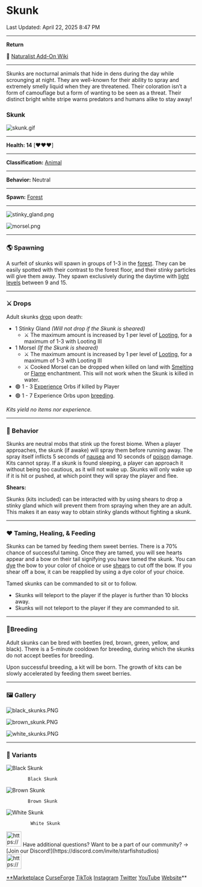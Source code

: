 # Skunk

Last Updated: April 22, 2025 8:47 PM

---

**Return**

🐻 [Naturalist Add-On Wiki](https://www.notion.so/1a7a9a61c3f1800c8e32e893d6e7f430?pvs=21)

---

Skunks are nocturnal animals that hide in dens during the day while scrounging at night. They are well-known for their ability to spray and extremely smelly liquid when they are threatened. Their coloration isn’t a form of camouflage but a form of wanting to be seen as a threat. Their distinct bright white stripe warns predators and humans alike to stay away!

<aside>

### **Skunk**

![skunk.gif](Skunk%201dd816019a9f81cfb51ad7781239478b/skunk.gif)

---

**Health: 14** [♥️♥️♥️]

---

**Classification:** [Animal](https://minecraft.fandom.com/wiki/Animal)

---

**Behavior:** Neutral

---

**Spawn:** [Forest](https://minecraft.wiki/w/Forest)

---

![stinky_gland.png](Skunk%201dd816019a9f81cfb51ad7781239478b/stinky_gland.png)

![morsel.png](Skunk%201dd816019a9f81cfb51ad7781239478b/morsel.png)

</aside>

---

### 🌎 Spawning

A surfeit of skunks will spawn in groups of 1-3 in the [forest](https://minecraft.wiki/w/Forest). They can be easily spotted with their contrast to the forest floor, and their stinky particles will give them away. They spawn exclusively during the daytime with [light levels](https://minecraft.fandom.com/wiki/Light) between 9 and 15.

---

### ⚔️ Drops

Adult skunks [drop](https://minecraft.fandom.com/wiki/Drops) upon death:

- 1 Stinky Gland *(Will not drop if the Skunk is sheared)*
    - ⚔️ The maximum amount is increased by 1 per level of [Looting](https://minecraft.fandom.com/wiki/Looting), for a maximum of 1-3 with Looting III
- 1 Morsel *(If the Skunk is sheared)*
    - ⚔️ The maximum amount is increased by 1 per level of [Looting](https://minecraft.fandom.com/wiki/Looting), for a maximum of 1-3 with Looting III
    - ⚔️ Cooked Morsel can be dropped when killed on land with [Smelting](https://minecraft.fandom.com/wiki/Fire_Aspect) or [Flame](https://minecraft.fandom.com/wiki/Flame) enchantment. This will not work when the Skunk is killed in water.
- 🟢 1 - 3 [Experience](https://minecraft.fandom.com/wiki/Experience) Orbs if killed by Player
- 🟢 1 - 7 Experience Orbs upon [breeding](https://minecraft.fandom.com/wiki/Breeding).

*Kits yield no items nor experience.*

---

### 🧠 Behavior

Skunks are neutral mobs that stink up the forest biome. When a player approaches, the skunk (if awake) will spray them before running away. The spray itself inflicts 5 seconds of [nausea](https://minecraft.fandom.com/wiki/Nausea) and 10 seconds of [poison](https://minecraft.wiki/w/Poison) damage. Kits cannot spray. If a skunk is found sleeping, a player can approach it without being too cautious, as it will not wake up. Skunks will only wake up if it is hit or pushed, at which point they will spray the player and flee.

**Shears:**

Skunks (kits included) can be interacted with by using shears to drop a stinky gland which will prevent them from spraying when they are an adult. This makes it an easy way to obtain stinky glands without fighting a skunk.

---

### ❤️ Taming, Healing, & Feeding

Skunks can be tamed by feeding them sweet berries. There is a 70% chance of successful taming.  Once they are tamed, you will see hearts appear and a bow on their tail signifying you have tamed the skunk. You can [dye](https://minecraft.fandom.com/wiki/Dye) the bow to your color of choice or use [shears](https://minecraft.fandom.com/wiki/Shears) to cut off the bow. If you shear off a bow, it can be reapplied by using a dye color of your choice.

Tamed skunks can be commanded to sit or to follow.

- Skunks will teleport to the player if the player is further than 10 blocks away.
- Skunks will not teleport to the player if they are commanded to sit.

---

### 🥚Breeding

Adult skunks can be bred with beetles (red, brown, green, yellow, and black). There is a 5-minute cooldown for breeding, during which the skunks do not accept beetles for breeding. 

Upon successful breeding, a kit will be born. The growth of kits can be slowly accelerated by feeding them sweet berries.

---

### 🖼️ Gallery

![black_skunks.PNG](Skunk%201dd816019a9f81cfb51ad7781239478b/black_skunks.png)

![brown_skunk.PNG](Skunk%201dd816019a9f81cfb51ad7781239478b/brown_skunk.png)

![white_skunks.PNG](Skunk%201dd816019a9f81cfb51ad7781239478b/white_skunks.png)

---

### 🎨 Variants

![            Black Skunk](Skunk%201dd816019a9f81cfb51ad7781239478b/black_skunk.gif)

            Black Skunk

![            Brown Skunk](Skunk%201dd816019a9f81cfb51ad7781239478b/brown_skunk.gif)

            Brown Skunk

![             White Skunk](Skunk%201dd816019a9f81cfb51ad7781239478b/white_skunk.gif)

             White Skunk

<aside>
<img src="https://www.notion.so/icons/headset_red.svg" alt="https://www.notion.so/icons/headset_red.svg" width="40px" /> Have additional questions? Want to be a part of our community? → [Join our Discord!](https://discord.com/invite/starfishstudios)

</aside>

<aside>
<img src="https://www.notion.so/icons/star_red.svg" alt="https://www.notion.so/icons/star_red.svg" width="40px" />

[**Marketplace](https://www.minecraft.net/en-us/marketplace/creator?name=Starfish%20Studios)      [CurseForge](https://www.curseforge.com/members/starfish_studios/projects)      [TikTok](https://www.tiktok.com/@starfishstudios)      [Instagram](https://www.instagram.com/starfishstudiosinc/)      [Twitter](https://twitter.com/starfishstudios)      [YouTube](https://www.youtube.com/@starfishstudios)      [Website](https://starfish-studios.com/)**

</aside>